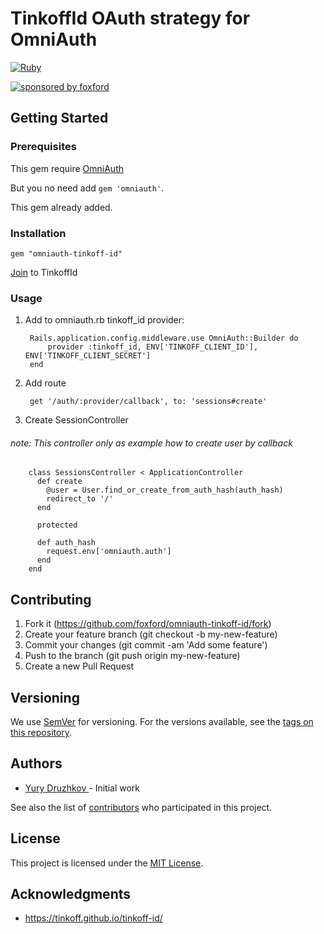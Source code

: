 # TinkoffId OAuth strategy for OmniAuth

[![Ruby](https://github.com/foxford/omniauth-tinkoff-id/actions/workflows/main.yml/badge.svg)](https://github.com/foxford/omniauth-tinkoff-id/actions/workflows/main.yml)

[![sponsored by foxford](https://user-images.githubusercontent.com/1637293/224282750-6131144c-fdee-4943-9387-35641cedd99c.svg)](https://foxford.ru?utm_source=github)

## Getting Started

### Prerequisites

This gem require [OmniAuth](http://github.com/intridea/omniauth)

But you no need add `gem 'omniauth'`.

This gem already added.

### Installation

    gem "omniauth-tinkoff-id"

[Join](https://tinkoff.github.io/tinkoff-id/join/) to TinkoffId

### Usage

1. Add to omniauth.rb tinkoff_id provider:

        Rails.application.config.middleware.use OmniAuth::Builder do
            provider :tinkoff_id, ENV['TINKOFF_CLIENT_ID'], ENV['TINKOFF_CLIENT_SECRET']
        end

2. Add route

        get '/auth/:provider/callback', to: 'sessions#create'

3. Create SessionController
###### note: This controller only as example how to create user by callback

        class SessionsController < ApplicationController
          def create
            @user = User.find_or_create_from_auth_hash(auth_hash)
            redirect_to '/'
          end

          protected

          def auth_hash
            request.env['omniauth.auth']
          end
        end


## Contributing

1. Fork it (<https://github.com/foxford/omniauth-tinkoff-id/fork>)
2. Create your feature branch (git checkout -b my-new-feature)
3. Commit your changes (git commit -am 'Add some feature')
4. Push to the branch (git push origin my-new-feature)
5. Create a new Pull Request

## Versioning

We use [SemVer](http://semver.org/) for versioning. For the versions available,
see the [tags on this repository](ttps://github.com/foxford/omniauth-tinkoff-id/tags).

## Authors

* [ Yury Druzhkov ](https://github.com/badlamer) - Initial work

See also the list of [contributors](https://github.com/foxford/omniauth-tinkoff-id/contributors) who participated in this project.

## License

This project is licensed under the [MIT License](LICENSE.txt).

## Acknowledgments

* https://tinkoff.github.io/tinkoff-id/
